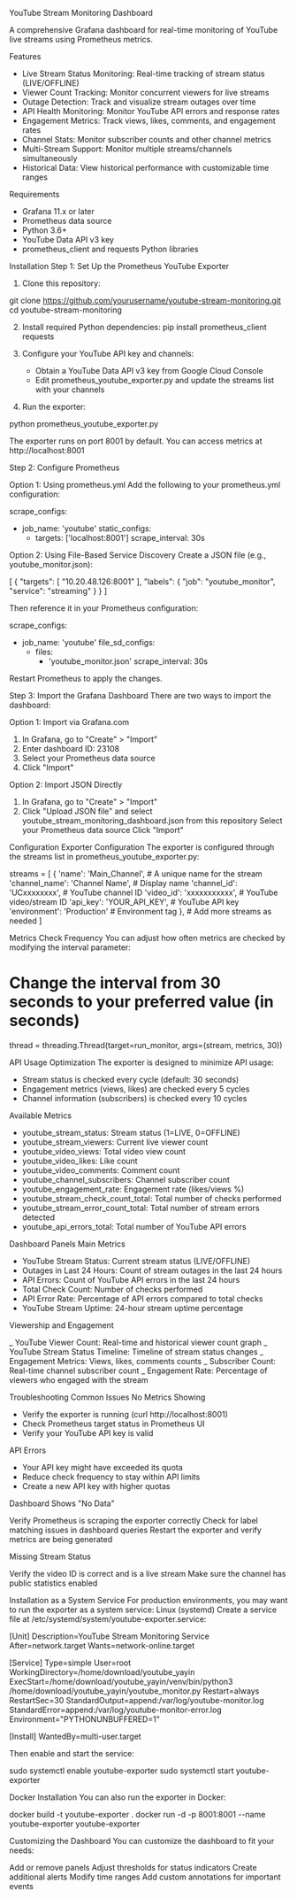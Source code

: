 YouTube Stream Monitoring Dashboard

A comprehensive Grafana dashboard for real-time monitoring of YouTube live streams using Prometheus metrics.

Features

- Live Stream Status Monitoring: Real-time tracking of stream status (LIVE/OFFLINE)
- Viewer Count Tracking: Monitor concurrent viewers for live streams
- Outage Detection: Track and visualize stream outages over time
- API Health Monitoring: Monitor YouTube API errors and response rates
- Engagement Metrics: Track views, likes, comments, and engagement rates
- Channel Stats: Monitor subscriber counts and other channel metrics
- Multi-Stream Support: Monitor multiple streams/channels simultaneously
- Historical Data: View historical performance with customizable time ranges

Requirements

- Grafana 11.x or later
- Prometheus data source
- Python 3.6+
- YouTube Data API v3 key
- prometheus_client and requests Python libraries


Installation
Step 1: Set Up the Prometheus YouTube Exporter

1. Clone this repository:

git clone https://github.com/yourusername/youtube-stream-monitoring.git
cd youtube-stream-monitoring

2. Install required Python dependencies:
pip install prometheus_client requests

3. Configure your YouTube API key and channels:

    - Obtain a YouTube Data API v3 key from Google Cloud Console
    - Edit prometheus_youtube_exporter.py and update the streams list with your channels


4. Run the exporter:

python prometheus_youtube_exporter.py

The exporter runs on port 8001 by default. You can access metrics at http://localhost:8001

Step 2: Configure Prometheus

Option 1: Using prometheus.yml
Add the following to your prometheus.yml configuration:

scrape_configs:
  - job_name: 'youtube'
    static_configs:
      - targets: ['localhost:8001']
    scrape_interval: 30s
    
Option 2: Using File-Based Service Discovery
Create a JSON file (e.g., youtube_monitor.json):

[
  {
    "targets": [
      "10.20.48.126:8001"
    ],
    "labels": {
      "job": "youtube_monitor",
      "service": "streaming"
    }
  }
]

Then reference it in your Prometheus configuration:

scrape_configs:
  - job_name: 'youtube'
    file_sd_configs:
      - files:
        - 'youtube_monitor.json'
    scrape_interval: 30s

Restart Prometheus to apply the changes.

Step 3: Import the Grafana Dashboard
There are two ways to import the dashboard:

Option 1: Import via Grafana.com

1. In Grafana, go to "Create" > "Import"
2. Enter dashboard ID: 23108
3. Select your Prometheus data source
4. Click "Import"

Option 2: Import JSON Directly

1. In Grafana, go to "Create" > "Import"
2. Click "Upload JSON file" and select youtube_stream_monitoring_dashboard.json from this repository
Select your Prometheus data source
Click "Import"

Configuration
Exporter Configuration
The exporter is configured through the streams list in prometheus_youtube_exporter.py:

streams = [
    {
        'name': 'Main_Channel',        # A unique name for the stream
        'channel_name': 'Channel Name', # Display name
        'channel_id': 'UCxxxxxxxx',    # YouTube channel ID
        'video_id': 'xxxxxxxxxxx',     # YouTube video/stream ID
        'api_key': 'YOUR_API_KEY',     # YouTube API key
        'environment': 'Production'    # Environment tag
    },
    # Add more streams as needed
]

Metrics Check Frequency
You can adjust how often metrics are checked by modifying the interval parameter:

# Change the interval from 30 seconds to your preferred value (in seconds)
thread = threading.Thread(target=run_monitor, args=(stream, metrics, 30))

API Usage Optimization
The exporter is designed to minimize API usage:

- Stream status is checked every cycle (default: 30 seconds)
- Engagement metrics (views, likes) are checked every 5 cycles
- Channel information (subscribers) is checked every 10 cycles

Available Metrics

- youtube_stream_status: Stream status (1=LIVE, 0=OFFLINE)
- youtube_stream_viewers: Current live viewer count
- youtube_video_views: Total video view count
- youtube_video_likes: Like count
- youtube_video_comments: Comment count
- youtube_channel_subscribers: Channel subscriber count
- youtube_engagement_rate: Engagement rate (likes/views %)
- youtube_stream_check_count_total: Total number of checks performed
- youtube_stream_error_count_total: Total number of stream errors detected
- youtube_api_errors_total: Total number of YouTube API errors

Dashboard Panels
Main Metrics

- YouTube Stream Status: Current stream status (LIVE/OFFLINE)
- Outages in Last 24 Hours: Count of stream outages in the last 24 hours
- API Errors: Count of YouTube API errors in the last 24 hours
- Total Check Count: Number of checks performed
- API Error Rate: Percentage of API errors compared to total checks
- YouTube Stream Uptime: 24-hour stream uptime percentage

Viewership and Engagement

_ YouTube Viewer Count: Real-time and historical viewer count graph
_ YouTube Stream Status Timeline: Timeline of stream status changes
_ Engagement Metrics: Views, likes, comments counts
_ Subscriber Count: Real-time channel subscriber count
_ Engagement Rate: Percentage of viewers who engaged with the stream

Troubleshooting
Common Issues
No Metrics Showing

- Verify the exporter is running (curl http://localhost:8001)
- Check Prometheus target status in Prometheus UI
- Verify your YouTube API key is valid

API Errors

- Your API key might have exceeded its quota
- Reduce check frequency to stay within API limits
- Create a new API key with higher quotas

Dashboard Shows "No Data"

Verify Prometheus is scraping the exporter correctly
Check for label matching issues in dashboard queries
Restart the exporter and verify metrics are being generated

Missing Stream Status

Verify the video ID is correct and is a live stream
Make sure the channel has public statistics enabled

Installation as a System Service
For production environments, you may want to run the exporter as a system service:
Linux (systemd)
Create a service file at /etc/systemd/system/youtube-exporter.service:

[Unit]
Description=YouTube Stream Monitoring Service
After=network.target
Wants=network-online.target

[Service]
Type=simple
User=root
WorkingDirectory=/home/download/youtube_yayin
ExecStart=/home/download/youtube_yayin/venv/bin/python3 /home/download/youtube_yayin/youtube_monitor.py
Restart=always
RestartSec=30
StandardOutput=append:/var/log/youtube-monitor.log
StandardError=append:/var/log/youtube-monitor-error.log
Environment="PYTHONUNBUFFERED=1"

[Install]
WantedBy=multi-user.target

Then enable and start the service:

sudo systemctl enable youtube-exporter
sudo systemctl start youtube-exporter

Docker Installation
You can also run the exporter in Docker:

docker build -t youtube-exporter .
docker run -d -p 8001:8001 --name youtube-exporter youtube-exporter


Customizing the Dashboard
You can customize the dashboard to fit your needs:

Add or remove panels
Adjust thresholds for status indicators
Create additional alerts
Modify time ranges
Add custom annotations for important events
